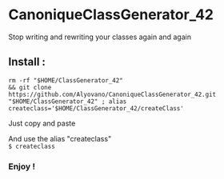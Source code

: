 # CanoniqueClassGenerator_42
Stop writing and rewriting your classes again and again

## Install : </br>
<code>rm -rf "$HOME/ClassGenerator_42" && git clone https://github.com/Alyovano/CanoniqueClassGenerator_42.git "$HOME/ClassGenerator_42" ; alias createclass='$HOME/ClassGenerator_42/createClass' </code>

Just copy and paste </br>

And use the alias "createclass" </br> 
<code>$ createclass </code> </br>

### Enjoy ! 
